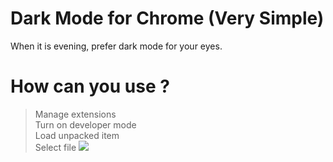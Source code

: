 # Dark Mode for Chrome (Very Simple)
  When it is evening, prefer dark mode for your eyes.
# How can you use ?
  >Manage extensions <br>
  >Turn on developer mode <br>
  >Load unpacked item <br>
  >Select file
  <img src="https://raw.githubusercontent.com/utkayfirat/Dark-Mode-for-Chrome-SIMPLE/main/ad/light-to-dark.gif"><br>
